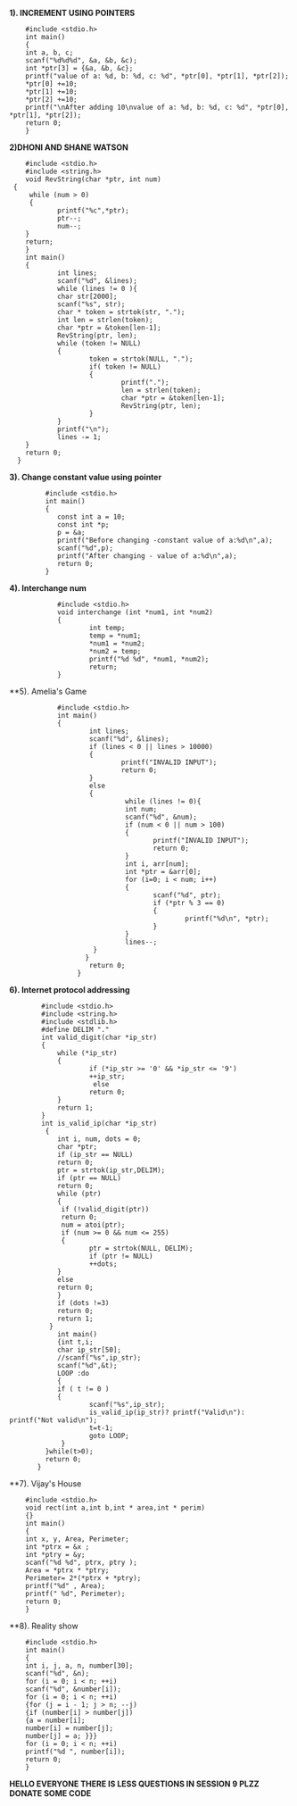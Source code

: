 **1). INCREMENT USING POINTERS**

        #include <stdio.h>
        int main() 
        {
        int a, b, c;
        scanf("%d%d%d", &a, &b, &c);
        int *ptr[3] = {&a, &b, &c};
        printf("value of a: %d, b: %d, c: %d", *ptr[0], *ptr[1], *ptr[2]);
        *ptr[0] +=10;
        *ptr[1] +=10;
        *ptr[2] +=10;
        printf("\nAfter adding 10\nvalue of a: %d, b: %d, c: %d", *ptr[0], *ptr[1], *ptr[2]);
        return 0;
        }
 **2)DHONI AND SHANE WATSON**
 
        #include <stdio.h>
        #include <string.h>
        void RevString(char *ptr, int num)
     {
         while (num > 0)
         {
                printf("%c",*ptr);
                ptr--;
                num--;
        }
        return;
        }
        int main()
        {
                int lines;
                scanf("%d", &lines);
                while (lines != 0 ){
                char str[2000];
                scanf("%s", str);
                char * token = strtok(str, ".");
                int len = strlen(token);
                char *ptr = &token[len-1];
                RevString(ptr, len);
                while (token != NULL)
                {
                        token = strtok(NULL, ".");
                        if( token != NULL)
                        {
                                printf(".");
                                len = strlen(token);
                                char *ptr = &token[len-1];
                                RevString(ptr, len); 
                        }
                }
                printf("\n");
                lines -= 1;
        }
        return 0;
      }
  **3). Change constant value using pointer**
  
             #include <stdio.h>
             int main()
             {
                const int a = 10;
                const int *p;
                p = &a;
                printf("Before changing -constant value of a:%d\n",a);
                scanf("%d",p);
                printf("After changing - value of a:%d\n",a);
                return 0;
             }
 **4). Interchange num**
 
                #include <stdio.h>
                void interchange (int *num1, int *num2)
                {
                        int temp;
                        temp = *num1;
                        *num1 = *num2;
                        *num2 = temp;
                        printf("%d %d", *num1, *num2);
                        return;
                }
  **5). Amelia's Game
  
                #include <stdio.h>
                int main()
                {
                        int lines;
                        scanf("%d", &lines);
                        if (lines < 0 || lines > 10000)
                        {
                                printf("INVALID INPUT");
                                return 0;
                        }
                        else 
                        {
                                 while (lines != 0){
                                 int num;
                                 scanf("%d", &num);
                                 if (num < 0 || num > 100)
                                 {
                                        printf("INVALID INPUT");
                                        return 0;
                                 }
                                 int i, arr[num];
                                 int *ptr = &arr[0];
                                 for (i=0; i < num; i++)
                                 {
                                        scanf("%d", ptr);
                                        if (*ptr % 3 == 0)
                                        {
                                                printf("%d\n", *ptr);
                                        }
                                 }
                                 lines--;
                         }
                       }
                        return 0;
                     }
   **6). Internet protocol addressing**
   
            #include <stdio.h>
            #include <string.h>
            #include <stdlib.h>
            #define DELIM "."
            int valid_digit(char *ip_str) 
            {
                while (*ip_str) 
                {
                        if (*ip_str >= '0' && *ip_str <= '9')
                        ++ip_str;
                         else
                        return 0;
                }
                return 1;
            }
            int is_valid_ip(char *ip_str)
             {
                int i, num, dots = 0;
                char *ptr;
                if (ip_str == NULL)
                return 0;
                ptr = strtok(ip_str,DELIM);
                if (ptr == NULL)
                return 0;
                while (ptr) 
                {
                 if (!valid_digit(ptr))
                 return 0;
                 num = atoi(ptr);
                 if (num >= 0 && num <= 255) 
                 {
                        ptr = strtok(NULL, DELIM);
                        if (ptr != NULL)
                        ++dots;
                }
                else
                return 0;
                }
                if (dots !=3)
                return 0;
                return 1;
              }
                int main()
                {int t,i;
                char ip_str[50];
                //scanf("%s",ip_str);
                scanf("%d",&t);
                LOOP :do
                {
                if ( t != 0 )
                {
                        scanf("%s",ip_str);
                        is_valid_ip(ip_str)? printf("Valid\n"): printf("Not valid\n");
                        t=t-1;
                        goto LOOP;
                 }
             }while(t>0);
             return 0;
           }
   **7). Vijay's House
   
        #include <stdio.h>
        void rect(int a,int b,int * area,int * perim)
        {}
        int main()
        {
        int x, y, Area, Perimeter;
        int *ptrx = &x ;
        int *ptry = &y;
        scanf("%d %d", ptrx, ptry );
        Area = *ptrx * *ptry;
        Perimeter= 2*(*ptrx + *ptry);
        printf("%d" , Area);
        printf(" %d", Perimeter);
        return 0;
        }
  **8). Reality show
  
        #include <stdio.h>
        int main()
        {
        int i, j, a, n, number[30];
        scanf("%d", &n);
        for (i = 0; i < n; ++i)
        scanf("%d", &number[i]);
        for (i = 0; i < n; ++i)
        {for (j = i - 1; j > n; --j)
        {if (number[i] > number[j])
        {a = number[i];
        number[i] = number[j];
        number[j] = a; }}}
        for (i = 0; i < n; ++i)
        printf("%d ", number[i]);                                
        return 0;
        }
  


     
**HELLO EVERYONE THERE IS LESS QUESTIONS IN SESSION 9 PLZZ DONATE SOME CODE**
